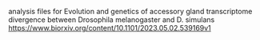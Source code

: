 analysis files for Evolution and genetics of accessory gland transcriptome divergence between Drosophila melanogaster and D. simulans
https://www.biorxiv.org/content/10.1101/2023.05.02.539169v1
